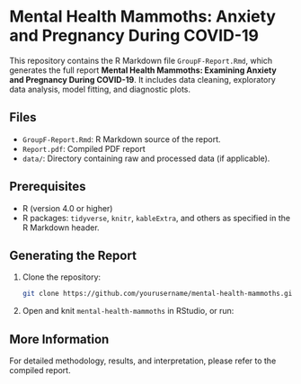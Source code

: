 # Mental Health Mammoths: Anxiety and Pregnancy During COVID-19

This repository contains the R Markdown file `GroupF-Report.Rmd`, which generates the full report **Mental Health Mammoths: Examining Anxiety and Pregnancy During COVID-19**. It includes data cleaning, exploratory data analysis, model fitting, and diagnostic plots.

## Files

* `GroupF-Report.Rmd`: R Markdown source of the report.
* `Report.pdf`: Compiled PDF report
* `data/`: Directory containing raw and processed data (if applicable).

## Prerequisites

* R (version 4.0 or higher)
* R packages: `tidyverse`, `knitr`, `kableExtra`, and others as specified in the R Markdown header.

## Generating the Report

1. Clone the repository:

   ```bash
   git clone https://github.com/yourusername/mental-health-mammoths.git
   ```
2. Open and knit `mental-health-mammoths` in RStudio, or run:

## More Information

For detailed methodology, results, and interpretation, please refer to the compiled report. 
